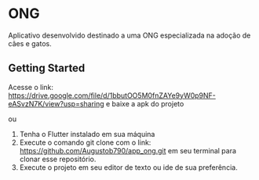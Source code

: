 # ONG

Aplicativo desenvolvido destinado a uma ONG especializada na adoção de cães e gatos.

## Getting Started

Acesse o link: https://drive.google.com/file/d/1bbutOO5M0fnZAYe9yW0p9NF-eASvzN7K/view?usp=sharing e baixe a apk do projeto

ou

1. Tenha o Flutter instalado em sua máquina
2. Execute o comando git clone com o link: https://github.com/Augustob790/app_ong.git em seu terminal para clonar esse repositório.
3. Execute o projeto em seu editor de texto ou ide de sua preferência.



